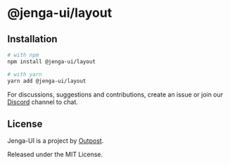 # @jenga-ui/layout

## Installation

```sh
# with npm
npm install @jenga-ui/layout

# with yarn
yarn add @jenga-ui/layout
```

For discussions, suggestions and contributions, create an issue or join our [Discord](https://discord.gg/sHnHPnAPZj) channel to chat.

## License

Jenga-UI is a project by [Outpost](https://outpost.run).

Released under the MIT License.
